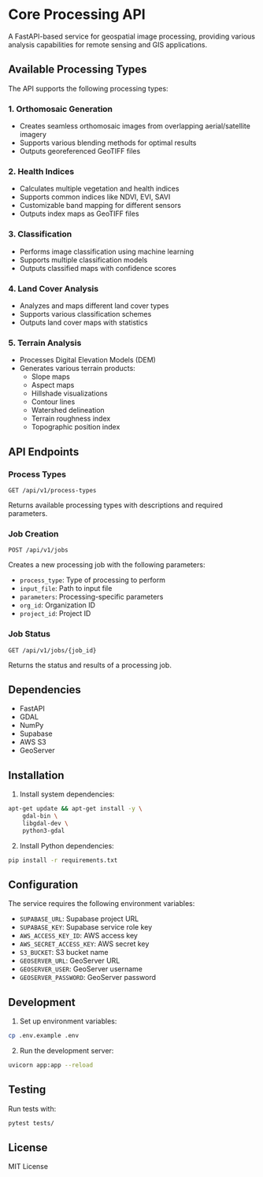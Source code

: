 # Core Processing API

A FastAPI-based service for geospatial image processing, providing various analysis capabilities for remote sensing and GIS applications.

## Available Processing Types

The API supports the following processing types:

### 1. Orthomosaic Generation
- Creates seamless orthomosaic images from overlapping aerial/satellite imagery
- Supports various blending methods for optimal results
- Outputs georeferenced GeoTIFF files

### 2. Health Indices
- Calculates multiple vegetation and health indices
- Supports common indices like NDVI, EVI, SAVI
- Customizable band mapping for different sensors
- Outputs index maps as GeoTIFF files

### 3. Classification
- Performs image classification using machine learning
- Supports multiple classification models
- Outputs classified maps with confidence scores

### 4. Land Cover Analysis
- Analyzes and maps different land cover types
- Supports various classification schemes
- Outputs land cover maps with statistics

### 5. Terrain Analysis
- Processes Digital Elevation Models (DEM)
- Generates various terrain products:
  - Slope maps
  - Aspect maps
  - Hillshade visualizations
  - Contour lines
  - Watershed delineation
  - Terrain roughness index
  - Topographic position index

## API Endpoints

### Process Types
```
GET /api/v1/process-types
```
Returns available processing types with descriptions and required parameters.

### Job Creation
```
POST /api/v1/jobs
```
Creates a new processing job with the following parameters:
- `process_type`: Type of processing to perform
- `input_file`: Path to input file
- `parameters`: Processing-specific parameters
- `org_id`: Organization ID
- `project_id`: Project ID

### Job Status
```
GET /api/v1/jobs/{job_id}
```
Returns the status and results of a processing job.

## Dependencies

- FastAPI
- GDAL
- NumPy
- Supabase
- AWS S3
- GeoServer

## Installation

1. Install system dependencies:
```bash
apt-get update && apt-get install -y \
    gdal-bin \
    libgdal-dev \
    python3-gdal
```

2. Install Python dependencies:
```bash
pip install -r requirements.txt
```

## Configuration

The service requires the following environment variables:
- `SUPABASE_URL`: Supabase project URL
- `SUPABASE_KEY`: Supabase service role key
- `AWS_ACCESS_KEY_ID`: AWS access key
- `AWS_SECRET_ACCESS_KEY`: AWS secret key
- `S3_BUCKET`: S3 bucket name
- `GEOSERVER_URL`: GeoServer URL
- `GEOSERVER_USER`: GeoServer username
- `GEOSERVER_PASSWORD`: GeoServer password

## Development

1. Set up environment variables:
```bash
cp .env.example .env
```

2. Run the development server:
```bash
uvicorn app:app --reload
```

## Testing

Run tests with:
```bash
pytest tests/
```

## License

MIT License 